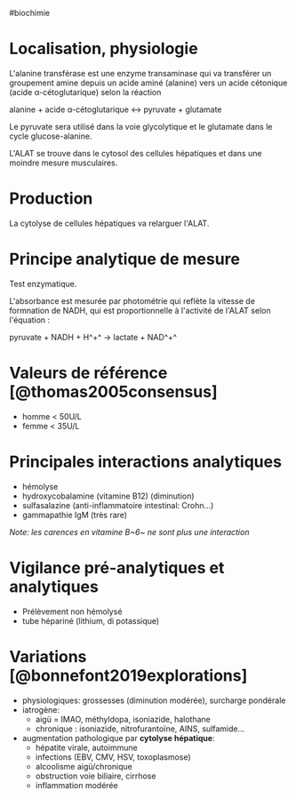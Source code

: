 #biochimie 
# Localisation, physiologie

L\'alanine transférase est une enzyme transaminase qui va transférer un
groupement amine depuis un acide aminé (alanine) vers un acide cétonique
(acide α-cétoglutarique) selon la réaction

alanine + acide α-cétoglutarique ↔ pyruvate + glutamate

Le pyruvate sera utilisé dans la voie glycolytique et le glutamate dans
le cycle glucose-alanine.

L\'ALAT se trouve dans le cytosol des cellules hépatiques et dans une
moindre mesure musculaires.

# Production

La cytolyse de cellules hépatiques va relarguer l\'ALAT.

# Principe analytique de mesure

Test enzymatique.

L\'absorbance est mesurée par photométrie qui reflète la vitesse de
formnation de NADH, qui est proportionnelle à l'activité de l'ALAT selon
l\'équation :

pyruvate + NADH + H^+^ → lactate + NAD^+^

# Valeurs de référence [@thomas2005consensus]

-   homme \< 50U/L
-   femme \< 35U/L

# Principales interactions analytiques

-   hémolyse
-   hydroxycobalamine (vitamine B12) (diminution)
-   sulfasalazine (anti-inflammatoire intestinal: Crohn...)
-   gammapathie IgM (très rare)

*Note: les carences en vitamine B~6~ ne sont plus une interaction*

# Vigilance pré-analytiques et analytiques

-   Prélèvement non hémolysé
-   tube hépariné (lithium, di potassique)

# Variations [@bonnefont2019explorations]

-   physiologiques: grossesses (diminution modérée), surcharge pondérale
-   iatrogène:
    -   aigü = IMAO, méthyldopa, isoniazide, halothane
    -   chronique : isoniazide, nitrofurantoïne, AINS, sulfamide...
-   augmentation pathologique par **cytolyse hépatique**:
    -   hépatite virale, autoimmune
    -   infections (EBV, CMV, HSV, toxoplasmose)
    -   alcoolisme aigü/chronique
    -   obstruction voie biliaire, cirrhose
    -   inflammation modérée
